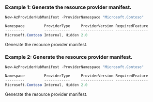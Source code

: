 ### Example 1: Generate the resource provider manifest.
```powershell
New-AzProviderHubManifest -ProviderNamespace "Microsoft.Contoso"

Namespace         ProviderType     ProviderVersion RequiredFeature
---------         ------------     --------------- ---------------
Microsoft.Contoso Internal, Hidden 2.0
```

Generate the resource provider manifest.

### Example 2: Generate the resource provider manifest.
```powershell
New-AzProviderHubManifest -ProviderNamespace "Microsoft.Contoso"

Namespace         ProviderType     ProviderVersion RequiredFeature
---------         ------------     --------------- ---------------
Microsoft.Contoso Internal, Hidden 2.0
```

Generate the resource provider manifest.

